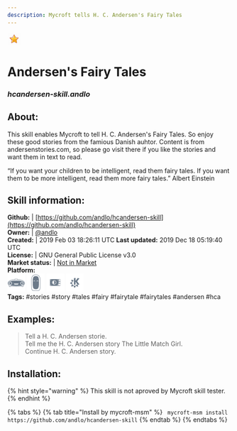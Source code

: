 ```yaml
---
description: Mycroft tells H. C. Andersen's Fairy Tales
---
```


![](../.gitbook/assets/star.png)  
# Andersen's Fairy Tales  
### _hcandersen-skill.andlo_  
## About:  
This skill enables Mycroft to tell H. C. Andersen's Fairy Tales. So enjoy these good stories from the famious Danish auhtor.
Content is from andersenstories.com, so please go visit there if you like the stories and want them in text to read.

“If you want your children to be intelligent, read them fairy tales. If you want them to be more
intelligent, read them more fairy tales.”
Albert Einstein

## Skill information:  
**Github:** | [https://github.com/andlo/hcandersen-skill](https://github.com/andlo/hcandersen-skill)  
**Owner:** | [@andlo](https://github.com/andlo)  
**Created:** | 2019 Feb 03 18:26:11 UTC  **Last updated:** 2019 Dec 18 05:19:40 UTC  
**License:** | GNU General Public License v3.0  
**Market status:** | [Not in Market](https://market.mycroft.ai/skill/)  
**Platform:**  
 ![Mark I](../.gitbook/assets/mark-1-icon.png)  ![Mark II](../.gitbook/assets/mark-2-icon.png)  ![Picroft](../.gitbook/assets/picroft-icon.png)  ![plasmoid](../.gitbook/assets/kde.png)   
**Tags:** \#stories \#story \#tales \#fairy \#fairytale \#fairytales \#andersen \#hca   
## Examples:  
> Tell a H. C. Andersen storie.  
> Tell me the H. C. Andersen story The Little Match Girl.  
> Continue H. C. Andersen story.  
  
## Installation:  
{% hint style="warning" %}
This skill is not aproved by Mycroft skill tester.
{% endhint %}
    
{% tabs %}
{% tab title="Install by mycroft-msm" %}
``` mycroft-msm install https://github.com/andlo/hcandersen-skill```
{% endtab %}
  {% endtabs %}
  